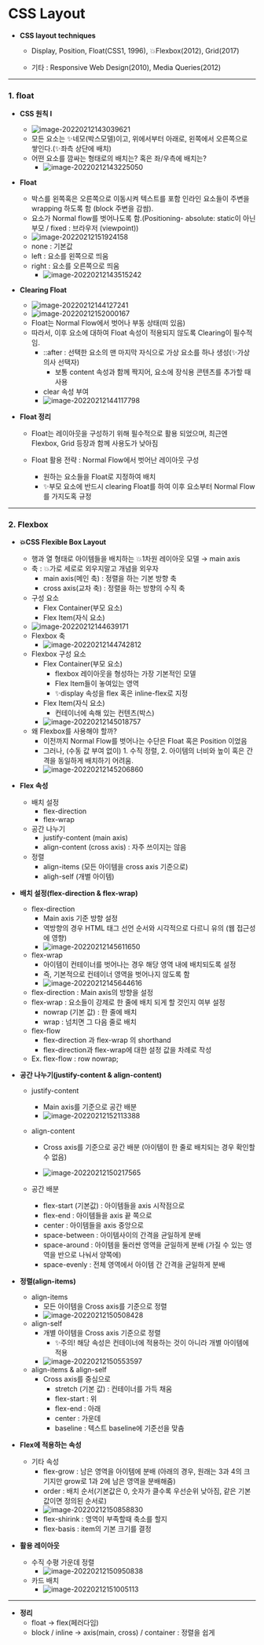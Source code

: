# CSS Layout

* **CSS layout techniques**

  * Display, Position, Float(CSS1, 1996), 💥Flexbox(2012), Grid(2017)

  * 기타 : Responsive Web Design(2010), Media Queries(2012)

    

---



### 1.  float

* **CSS 원칙 I**

  * ![image-20220212143039621](css_layout(web2).assets/image-20220212143039621.png)
  * 모든 요소는 ✨네모(박스모델)이고, 위에서부터 아래로, 왼쪽에서 오른쪽으로 쌓인다.(✨좌측 상단에 배치)
  * 어떤 요소를 깜싸는 형태로의 배치는? 혹은 좌/우측에 배치는?
    * ![image-20220212143225050](css_layout(web2).assets/image-20220212143225050.png)

* **Float**

  * 박스를 왼쪽혹은 오른쪽으로 이동시켜 텍스트를 포함 인라인 요소들이 주변을 wrapping 하도록 함 (block 주변을 감쌈).
  * 요소가 Normal flow를 벗어나도록 함.(Positioning- absolute: static이 아닌 부모 / fixed : 브라우저 (viewpoint))
  * ![image-20220212151924158](css_layout(web2).assets/image-20220212151924158.png)
  * none : 기본값
  * left : 요소를 왼쪽으로 띄움
  * right : 요소를 오른쪽으로 띄움
    * ![image-20220212143515242](css_layout(web2).assets/image-20220212143515242.png)

* **Clearing Float**

  * ![image-20220212144127241](css_layout(web2).assets/image-20220212144127241.png)
  * ![image-20220212152000167](css_layout(web2).assets/image-20220212152000167.png)
  * Float는 Normal Flow에서 벗어나 부동 상태(떠 있음)
  * 따라서, 이후 요소에 대하여 Float 속성이 적용되지 않도록 Clearing이 필수적임.
    * ::after : 선택한 요소의 맨 마지막 자식으로 가상 요소를 하나 생성(✨가상 의사 선택자)
      * 보통 content 속성과 함께 짝지어, 요소에 장식용 콘텐츠를 추가할 때 사용
    * clear 속성 부여
    * ![image-20220212144117798](css_layout(web2).assets/image-20220212144117798.png)

* **Float 정리**

  * Float는 레이아웃을 구성하기 위해 필수적으로 활용 되었으며, 최근엔 Flexbox, Grid 등장과 함께 사용도가 낮아짐

  * Float 활용 전략 : Normal Flow에서 벗어난 레이아웃 구성
    * 원하는 요소들을 Float로 지정하여 배치
    * ✨부모 요소에 반드시 clearing Float를 하여 이후 요소부터 Normal Flow를 가지도혹 규정



---



### 2. Flexbox

* **💥CSS Flexible Box Layout**
  * 행과 열 형태로 아이템들을 배치하는 💥1차원 레이아웃 모델 → main axis
  * 축 : 💥가로 세로로 외우지말고 개념을 외우자
    * main axis(메인 축) : 정렬을 하는 기본 방향 축
    * cross axis(교차 축) : 정렬을 하는 방향의 수직 축
  * 구성 요소
    * Flex Container(부모 요소)
    * Flex Item(자식 요소)
  * ![image-20220212144639171](css_layout(web2).assets/image-20220212144639171.png)
  * Flexbox 축
    * ![image-20220212144742812](css_layout(web2).assets/image-20220212144742812.png)
  * Flexbox 구성 요소
    * Flex Container(부모 요소)
      * flexbox 레이아웃을 형성하는 가장 기본적인 모델
      * Flex Item들이 놓여있는 영역
      * ✨display 속성을 flex 혹은 inline-flex로 지정
    * Flex Item(자식 요소)
      * 컨테이너에 속해 있는 컨텐츠(박스)
    *  ![image-20220212145018757](css_layout(web2).assets/image-20220212145018757.png)
  * 왜 Flexbox를 사용해야 할까?
    * 이전까지 Normal Flow를 벗어나는 수단은 Float 혹은 Position 이었음
    * 그러나, (수동 값 부여 없이) 1. 수직 정렬, 2. 아이템의 너비와 높이 혹은 간격을 동일하게 배치하기 어려움.
    * ![image-20220212145206860](css_layout(web2).assets/image-20220212145206860.png)
  
* **Flex 속성**
  * 배치 설정
    * flex-direction
    * flex-wrap
  * 공간 나누기
    * justify-content (main axis)
    * align-content (cross axis) : 자주 쓰이지는 않음
  * 정렬
    * align-items (모든 아이템을 cross axis 기준으로)
    * aligh-self (개별 아이템)

* **배치 설정(flex-direction & flex-wrap)**
  * flex-direction
    * Main axis 기준 방향 설정
    * 역방향의 경우 HTML 태그 선언 순서와 시각적으로 다르니 유의 (웹 접근성에 영향)
    * ![image-20220212145611650](css_layout(web2).assets/image-20220212145611650.png)
  * flex-wrap
    * 아이템이 컨테이너를 벗어나는 경우 해당 영역 내에 배치되도록 설정
    * 즉, 기본적으로 컨테이너 영역을 벗어나지 않도록 함
    * ![image-20220212145644616](css_layout(web2).assets/image-20220212145644616.png)
  * flex-direction : Main axis의 방향을 설정
  * flex-wrap : 요소들이 강제로 한 줄에 배치 되게 할 것인지 여부 설정
    * nowrap (기본 값) : 한 줄에 배치
    * wrap : 넘치면 그 다음 줄로 배치
  * flex-flow
    * flex-direction 과 flex-wrap 의 shorthand
    * flex-direction과 flex-wrap에 대한 설정 값을 차례로 작성
  * Ex.  flex-flow : row nowrap;
  
* **공간 나누기(justify-content & align-content)**
  * justify-content
    * Main axis를 기준으로 공간 배분
    * ![image-20220212152113388](css_layout(web2).assets/image-20220212152113388.png)
    
  * align-content
    * Cross axis를 기준으로 공간 배분 (아이템이 한 줄로 배치되는 경우 확인할수 없음)
    
      
    
    * ![image-20220212150217565](css_layout(web2).assets/image-20220212150217565.png)
    
  * 공간 배분
    * flex-start (기본값) : 아이템들을 axis 시작점으로
    * flex-end : 아이템들을 axis 끝 쪽으로
    * center : 아이템들을 axis 중앙으로
    * space-between : 아이템사이의 간격을 균일하게 분배
    * space-around : 아이템을 둘러싼 영역을 균일하게 분배 (가질 수 있는 영역을 반으로 나눠서 양쪽에)
    * space-evenly : 전체 영역에서 아이템 간 간격을 균일하게 분배
  
* **정렬(align-items)**
  * align-items
    * 모든 아이템을 Cross axis를 기준으로 정렬
    * ![image-20220212150508428](css_layout(web2).assets/image-20220212150508428.png)
  * align-self
    * 개별 아이템을 Cross axis 기준으로 정렬
      * ✨주의! 해당 속성은 컨테이너에 적용하는 것이 아니라 개별 아이템에 적용
    * ![image-20220212150553597](css_layout(web2).assets/image-20220212150553597.png)
  * align-items & align-self
    * Cross axis를 중심으로
      * stretch (기본 값) : 컨테이너를 가득 채움
      * flex-start : 위
      * flex-end : 아래
      * center : 가운데
      * baseline : 텍스트 baseline에 기준선을 맞춤
  
* **Flex에 적용하는 속성**
  * 기타 속성
    * flex-grow : 남은 영역을 아이템에 분배 (아래의 경우, 원래는 3과 4의 크기지만 grow로 1과 2에 남은 영역을 분배해줌)
    * order : 배치 순서(기본값은 0,  숫자가 클수록 우선순위 낮아짐,  같은 기본값이면 정의된 순서로)
    * ![image-20220212150858830](css_layout(web2).assets/image-20220212150858830.png)
    * flex-shirink : 영역이 부족할때 축소를 할지 
    * flex-basis : item의 기본 크기를 결정
  
* **활용 레이아웃**
  * 수직 수평 가운데 정렬
    * ![image-20220212150950838](css_layout(web2).assets/image-20220212150950838.png)
  * 카드 배치
    * ![image-20220212151005113](css_layout(web2).assets/image-20220212151005113.png)

---



* **정리**
  * float → flex(페러다임)
  * block / inline → axis(main, cross) / container : 정렬을 쉽게
